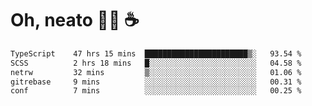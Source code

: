 # Oh, neato 🧑‍💻 ☕

<!--START_SECTION:waka-->

```txt
TypeScript    47 hrs 15 mins  ███████████████████████▒░   93.54 %
SCSS          2 hrs 18 mins   █░░░░░░░░░░░░░░░░░░░░░░░░   04.58 %
netrw         32 mins         ▒░░░░░░░░░░░░░░░░░░░░░░░░   01.06 %
gitrebase     9 mins          ░░░░░░░░░░░░░░░░░░░░░░░░░   00.31 %
conf          7 mins          ░░░░░░░░░░░░░░░░░░░░░░░░░   00.25 %
```

<!--END_SECTION:waka-->
